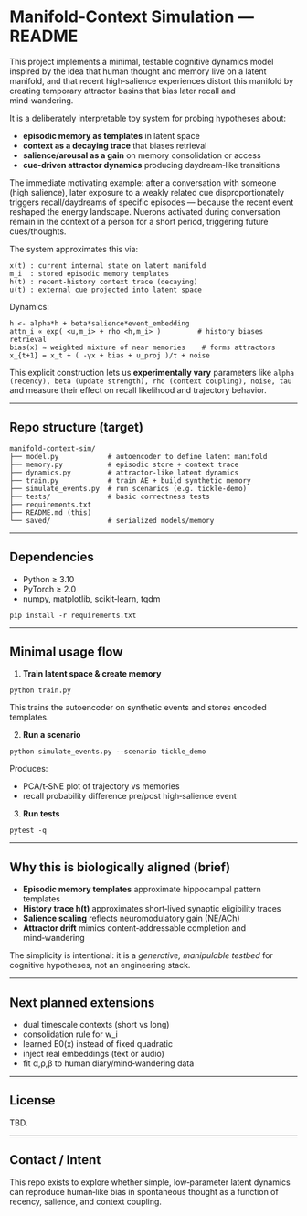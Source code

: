 # Manifold‑Context Simulation — README

This project implements a minimal, testable cognitive dynamics model inspired by the idea that human thought and memory live on a latent manifold, and that recent high‑salience experiences distort this manifold by creating temporary attractor basins that bias later recall and mind‑wandering.

It is a deliberately interpretable toy system for probing hypotheses about:

- **episodic memory as templates** in latent space
- **context as a decaying trace** that biases retrieval
- **salience/arousal as a gain** on memory consolidation or access
- **cue‑driven attractor dynamics** producing daydream‑like transitions

The immediate motivating example: after a conversation with someone (high salience), later exposure to a weakly related cue disproportionately triggers recall/daydreams of specific episodes — because the recent event reshaped the energy landscape. Nuerons activated during conversation remain in the context of a person for a short period, triggering future cues/thoughts.

The system approximates this via:

```
x(t) : current internal state on latent manifold
m_i  : stored episodic memory templates
h(t) : recent‑history context trace (decaying)
u(t) : external cue projected into latent space
```

Dynamics:

```
h <- alpha*h + beta*salience*event_embedding
attn_i ∝ exp( <u,m_i> + rho <h,m_i> )         # history biases retrieval
bias(x) ≈ weighted mixture of near memories    # forms attractors
x_{t+1} = x_t + ( -γx + bias + u_proj )/τ + noise
```

This explicit construction lets us **experimentally vary** parameters like
`alpha (recency), beta (update strength), rho (context coupling), noise, tau` and measure their effect on recall likelihood and trajectory behavior.

---

## Repo structure (target)

```
manifold-context-sim/
├── model.py            # autoencoder to define latent manifold
├── memory.py           # episodic store + context trace
├── dynamics.py         # attractor-like latent dynamics
├── train.py            # train AE + build synthetic memory
├── simulate_events.py  # run scenarios (e.g. tickle-demo)
├── tests/              # basic correctness tests
├── requirements.txt
├── README.md (this)
└── saved/              # serialized models/memory
```

---

## Dependencies

- Python ≥ 3.10
- PyTorch ≥ 2.0
- numpy, matplotlib, scikit‑learn, tqdm

```
pip install -r requirements.txt
```

---

## Minimal usage flow

1. **Train latent space & create memory**

```
python train.py
```

This trains the autoencoder on synthetic events and stores encoded templates.

2. **Run a scenario**

```
python simulate_events.py --scenario tickle_demo
```

Produces:

- PCA/t‑SNE plot of trajectory vs memories
- recall probability difference pre/post high‑salience event

3. **Run tests**

```
pytest -q
```

---

## Why this is biologically aligned (brief)

- **Episodic memory templates** approximate hippocampal pattern templates
- **History trace h(t)** approximates short‑lived synaptic eligibility traces
- **Salience scaling** reflects neuromodulatory gain (NE/ACh)
- **Attractor drift** mimics content‑addressable completion and mind‑wandering

The simplicity is intentional: it is a _generative, manipulable testbed_ for cognitive hypotheses, not an engineering stack.

---

## Next planned extensions

- dual timescale contexts (short vs long)
- consolidation rule for w_i
- learned E0(x) instead of fixed quadratic
- inject real embeddings (text or audio)
- fit α,ρ,β to human diary/mind‑wandering data

---

## License

TBD.

---

## Contact / Intent

This repo exists to explore whether simple, low‑parameter latent dynamics can reproduce human‑like bias in spontaneous thought as a function of recency, salience, and context coupling.
